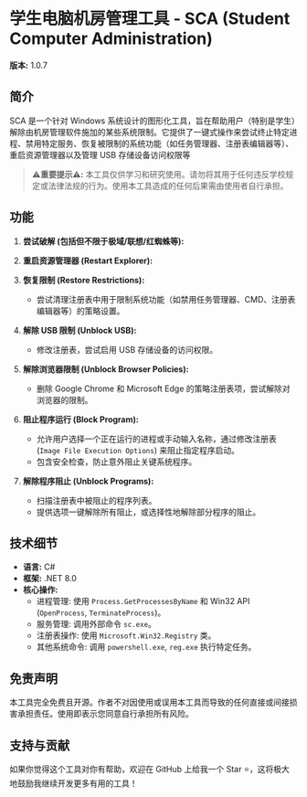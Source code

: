 # 学生电脑机房管理工具 - SCA (Student Computer Administration)

**版本:** 1.0.7

## 简介

SCA 是一个针对 Windows 系统设计的图形化工具，旨在帮助用户（特别是学生）解除由机房管理软件施加的某些系统限制。它提供了一键式操作来尝试终止特定进程、禁用特定服务、恢复被限制的系统功能（如任务管理器、注册表编辑器等）、重启资源管理器以及管理 USB 存储设备访问权限等

> **⚠️重要提示⚠️:** 本工具仅供学习和研究使用。请勿将其用于任何违反学校规定或法律法规的行为。使用本工具造成的任何后果需由使用者自行承担。

## 功能

1.  **尝试破解 (包括但不限于极域/联想/红蜘蛛等):**

2.  **重启资源管理器 (Restart Explorer):**
3.  **恢复限制 (Restore Restrictions):**
    *   尝试清理注册表中用于限制系统功能（如禁用任务管理器、CMD、注册表编辑器等）的策略设置。
4.  **解除 USB 限制 (Unblock USB):**
    *   修改注册表，尝试启用 USB 存储设备的访问权限。
5.  **解除浏览器限制 (Unblock Browser Policies):**
    *   删除 Google Chrome 和 Microsoft Edge 的策略注册表项，尝试解除对浏览器的限制。
6.  **阻止程序运行 (Block Program):**
    *   允许用户选择一个正在运行的进程或手动输入名称，通过修改注册表 (`Image File Execution Options`) 来阻止指定程序启动。
    *   包含安全检查，防止意外阻止关键系统程序。
7.  **解除程序阻止 (Unblock Programs):**
    *   扫描注册表中被阻止的程序列表。
    *   提供选项一键解除所有阻止，或选择性地解除部分程序的阻止。
## 技术细节

*   **语言:** C#
*   **框架:** .NET 8.0
*   **核心操作:**
    *   进程管理: 使用 `Process.GetProcessesByName` 和 Win32 API (`OpenProcess`, `TerminateProcess`)。
    *   服务管理: 调用外部命令 `sc.exe`。
    *   注册表操作: 使用 `Microsoft.Win32.Registry` 类。
    *   其他系统命令: 调用 `powershell.exe`, `reg.exe` 执行特定任务。

## 免责声明

本工具完全免费且开源。作者不对因使用或误用本工具而导致的任何直接或间接损害承担责任。使用即表示您同意自行承担所有风险。

## 支持与贡献

如果你觉得这个工具对你有帮助，欢迎在 GitHub 上给我一个 Star ⭐，这将极大地鼓励我继续开发更多有用的工具！